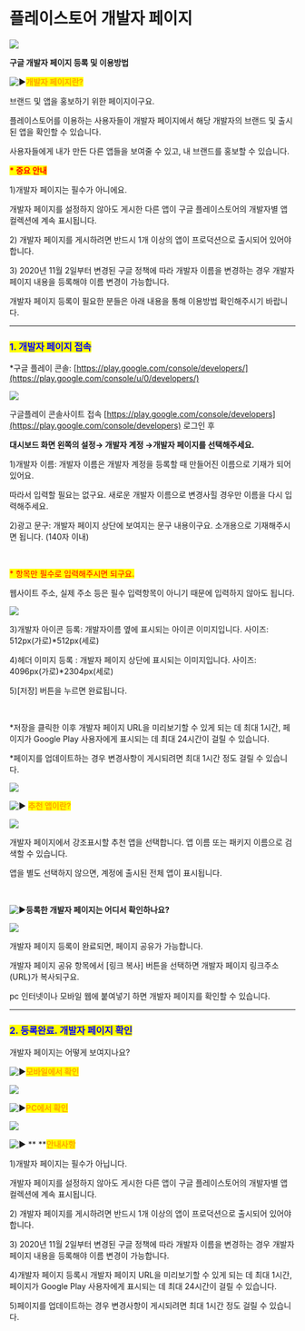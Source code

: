 # 플레이스토어 개발자 페이지

![](https://wp.swing2app.co.kr/wp-content/uploads/2020/10/%EA%B0%9C%EB%B0%9C%EC%9E%90%ED%94%84%EB%A1%9C%ED%95%84-%EC%9D%B4%EB%A6%84.png)

**구글 개발자 페이지 등록 및 이용방법**

<img src="https://s.w.org/images/core/emoji/11/svg/25b6.svg" alt="▶" data-size="line"><mark style="color:orange;">**개발자 페이지란?**</mark>

브랜드 및 앱을 홍보하기 위한 페이지이구요.

플레이스토어를 이용하는 사용자들이 개발자 페이지에서 해당 개발자의 브랜드 및 출시된 앱을 확인할 수 있습니다.

사용자들에게 내가 만든 다른 앱들을 보여줄 수 있고, 내 브랜드를 홍보할 수 있습니다.

<mark style="color:red;">**\* 중요 안내**</mark>

1\)개발자 페이지는 필수가 아니에요.

개발자 페이지를 설정하지 않아도 게시한 다른 앱이 구글 플레이스토어의 개발자별 앱 컬렉션에 계속 표시됩니다.

2\) 개발자 페이지를 게시하려면 반드시 1개 이상의 앱이 프로덕션으로 출시되어 있어야 합니다.

3\) 2020년 11월 2일부터 변경된 구글 정책에 따라 개발자 이름을 변경하는 경우 개발자 페이지 내용을 등록해야 이름 변경이 가능합니다.

​개발자 페이지 등록이 필요한 분들은 아래 내용을 통해 이용방법 확인해주시기 바랍니다.

***

### <mark style="color:blue;">**1. 개발자 페이지 접속**</mark>

\*구글 플레이 콘솔: [​](https://play.google.com/console/u/0/developers/)[https://play.google.com/console/developers/](https://play.google.com/console/u/0/developers/)

![](https://wp.swing2app.co.kr/wp-content/uploads/2020/10/%EA%B5%AC%EA%B8%80%EA%B0%9C%EB%B0%9C%EC%9E%90%ED%8E%98%EC%9D%B4%EC%A7%802.png)

구글플레이 콘솔사이트 접속 [https://play.google.com/console/developers](https://play.google.com/console/developers) 로그인 후

**대시보드 화면 왼쪽의 설정→ 개발자 계정 →개발자 페이지를 선택해주세요.**

1\)개발자 이름: 개발자 이름은 개발자 계정을 등록할 때 만들어진 이름으로 기재가 되어 있어요.

따라서 입력할 필요는 없구요. 새로운 개발자 이름으로 변경사힐 경우만 이름을 다시 입력해주세요.

2\)광고 문구: 개발자 페이지 상단에 보여지는 문구 내용이구요. 소개용으로 기재해주시면 됩니다. (140자 이내)

​

<mark style="color:red;">\* 항목만 필수로 입력해주시면 되구요.</mark>

웹사이트 주소, 실제 주소 등은 필수 입력항목이 아니기 때문에 입력하지 않아도 됩니다.

![](https://wp.swing2app.co.kr/wp-content/uploads/2020/10/%EA%B5%AC%EA%B8%80%EA%B0%9C%EB%B0%9C%EC%9E%90%ED%8E%98%EC%9D%B4%EC%A7%803.png)

3\)개발자 아이콘 등록: 개발자이름 옆에 표시되는 아이콘 이미지입니다. 사이즈: 512px(가로)\*512px(세로)

4\)헤더 이미지 등록 : 개발자 페이지 상단에 표시되는 이미지입니다. 사이즈: 4096px(가로)\*2304px(세로)

5\)\[저장] 버튼을 누르면 완료됩니다.

​

\*저장을 클릭한 이후 개발자 페이지 URL을 미리보기할 수 있게 되는 데 최대 1시간, 페이지가 Google Play 사용자에게 표시되는 데 최대 24시간이 걸릴 수 있습니다.

\*페이지를 업데이트하는 경우 변경사항이 게시되려면 최대 1시간 정도 걸릴 수 있습니다.

![](https://wp.swing2app.co.kr/wp-content/uploads/2020/09/%EC%BA%A1%EC%B2%9833.png)

<img src="https://s.w.org/images/core/emoji/11/svg/25b6.svg" alt="▶" data-size="line"> <mark style="color:orange;">**추천 앱이란?**</mark>

![](https://wp.swing2app.co.kr/wp-content/uploads/2020/10/%EA%B5%AC%EA%B8%80%EA%B0%9C%EB%B0%9C%EC%9E%90%ED%8E%98%EC%9D%B4%EC%A7%805.png)

개발자 페이지에서 강조표시할 추천 앱을 선택합니다. 앱 이름 또는 패키지 이름으로 검색할 수 있습니다.

앱을 별도 선택하지 않으면, 계정에 출시된 전체 앱이 표시됩니다.

​

<img src="https://s.w.org/images/core/emoji/11/svg/25b6.svg" alt="▶" data-size="line">**등록한 개발자 페이지는 어디서 확인하나요?**

![](https://wp.swing2app.co.kr/wp-content/uploads/2020/10/%EA%B5%AC%EA%B8%80%EA%B0%9C%EB%B0%9C%EC%9E%90%ED%8E%98%EC%9D%B4%EC%A7%804.png)

개발자 페이지 등록이 완료되면, 페이지 공유가 가능합니다.

개발자 페이지 공유 항목에서 \[링크 복사] 버튼을 선택하면 개발자 페이지 링크주소(URL)가 복사되구요.

pc 인터넷이나 모바일 웹에 붙여넣기 하면 개발자 페이지를 확인할 수 있습니다.

***

### <mark style="color:blue;">**2. 등록완료. 개발자 페이지 확인**</mark>

개발자 페이지는 어떻게 보여지나요?

<img src="https://s.w.org/images/core/emoji/11/svg/25b6.svg" alt="▶" data-size="line"><mark style="color:orange;">**모바일에서 확인**</mark>

![](https://wp.swing2app.co.kr/wp-content/uploads/2020/10/%EA%B5%AC%EA%B8%80%EA%B0%9C%EB%B0%9C%EC%9E%90%ED%8E%98%EC%9D%B4%EC%A7%801.png)

<img src="https://s.w.org/images/core/emoji/11/svg/25b6.svg" alt="▶" data-size="line"><mark style="color:orange;">**PC에서 확인**</mark>

![](https://wp.swing2app.co.kr/wp-content/uploads/2020/10/%EA%B5%AC%EA%B8%80%EA%B0%9C%EB%B0%9C%EC%9E%90%ED%8E%98%EC%9D%B4%EC%A7%806.png)

<img src="https://s.w.org/images/core/emoji/11/svg/25b6.svg" alt="▶" data-size="line"> ** **<mark style="color:orange;">**안내사항**</mark>

1\)개발자 페이지는 필수가 아닙니다.

개발자 페이지를 설정하지 않아도 게시한 다른 앱이 구글 플레이스토어의 개발자별 앱 컬렉션에 계속 표시됩니다.

2\) 개발자 페이지를 게시하려면 반드시 1개 이상의 앱이 프로덕션으로 출시되어 있어야 합니다.

3\) 2020년 11월 2일부터 변경된 구글 정책에 따라 개발자 이름을 변경하는 경우 개발자 페이지 내용을 등록해야 이름 변경이 가능합니다.

4\)개발자 페이지 등록시 개발자 페이지 URL을 미리보기할 수 있게 되는 데 최대 1시간, 페이지가 Google Play 사용자에게 표시되는 데 최대 24시간이 걸릴 수 있습니다.

5\)페이지를 업데이트하는 경우 변경사항이 게시되려면 최대 1시간 정도 걸릴 수 있습니다.
